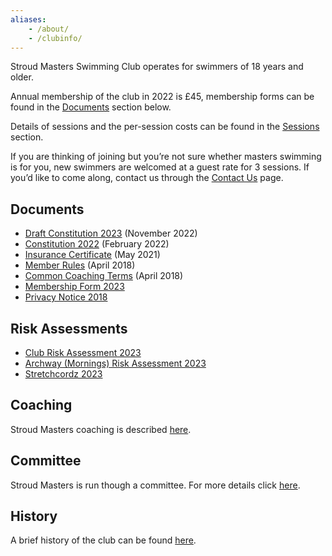 ```yaml
---
aliases:
    - /about/
    - /clubinfo/
---
```


Stroud Masters Swimming Club operates for swimmers of 18 years and older.

Annual membership of the club in 2022 is £45, membership forms can be found in the [Documents](/about/#Documents) section below.

Details of sessions and the per-session costs can be found in the [Sessions](/training/) section.

If you are thinking of joining but you’re not sure whether masters swimming is for you, new swimmers are welcomed at a guest rate for 3 sessions. If you’d like to come along, contact us through the [Contact Us](/contact-us/) page.

Documents
---
- [Draft Constitution 2023](/images/2022/11/draft_constitution_february_2023.pdf) (November 2022)
- [Constitution 2022](/images/2022/02/constitution_february_2022.pdf) (February 2022)
- [Insurance Certificate](/images/2021/05/insurance_certificate.pdf) (May 2021)
- [Member Rules](/images/2018/04/member_rules_2018_april.pdf) (April 2018)
- [Common Coaching Terms](/images/2018/04/common_coaching_2018_april.pdf) (April 2018)
- [Membership Form 2023](/images/2022/12/membership_form_2023_v2.pdf)
- [Privacy Notice 2018](/images/2018/04/privacy-notice-2018.pdf)

Risk Assessments
---
- [Club Risk Assessment 2023](/images/2023/06/Club_Risk_Assessment_May_2023.pdf)
- [Archway (Mornings) Risk Assessment 2023](/images/2023/06/SMSC_Archway_Pool_Mornings_Risk_Assessment_2023.pdf)
- [Stretchcordz 2023](/images/2023/06/Stretchcordz_2023_v4.pdf)

Coaching
---
Stroud Masters coaching is described [here](/about/coaches).

Committee
---
Stroud Masters is run though a committee. For more details click [here](/about/committee).

History
---
A brief history of the club can be found [here](/about/history).


